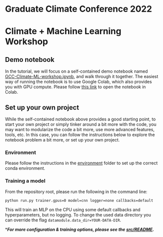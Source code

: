 # Graduate Climate Conference 2022 
# Climate + Machine Learning Workshop

## Demo notebook

In the tutorial, we will focus on a self-contained demo notebook 
named [GCC-Climate-ML-workshop.ipynb](GCC-Climate-ML-workshop.ipynb), and walk through it together.
The easiest way of running the notebook is to use Google Colab, which also provides you with GPU compute.
Please follow [this link](https://colab.research.google.com/github/salvaRC/GCC22-climate-machine-learning-workshop/blob/main/GCC-Climate-ML-workshop.ipynb) to open the notebook in Colab.


## Set up your own project
While the self-contained notebook above provides a good starting point, 
to start your own project or simply tinker around a bit more with the code, you may want
to modularize the code a bit more, use more advanced features, tools, etc.
In this case, you can follow the instructions below to explore the notebook problem a bit more, or set up your own project.


### Environment
Please follow the instructions in the [environment](environment/) folder to set up the correct conda environment.


### Training a model

From the repository root, please run the following in the command line:    

    python run.py trainer.gpus=0 model=cnn logger=none callbacks=default

This will train an MLP on the CPU using some default callbacks and hyperparameters, but no logging.
To change the used data directory you can override the flag ``datamodule.data_dir=YOUR-DATA-DIR``.

****For more configuration & training options, please see the [src/README](src/README.md).***
